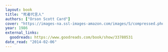 ```yaml
---
layout: book
title: "死者代言人"
authors: ["Orson Scott Card"]
cover: "https://images-na.ssl-images-amazon.com/images/S/compressed.photo.goodreads.com/books/1483405482i/33780531.jpg"
year: 1986
external_links:
  goodreads: https://www.goodreads.com/book/show/33780531
date_read: "2014-02-06"
---
```

